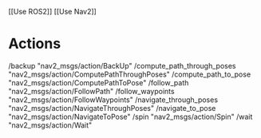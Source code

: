 [[Use ROS2]] [[Use Nav2]]

# Actions
/backup "nav2_msgs/action/BackUp"
/compute_path_through_poses "nav2_msgs/action/ComputePathThroughPoses"
/compute_path_to_pose "nav2_msgs/action/ComputePathToPose"
/follow_path "nav2_msgs/action/FollowPath"
/follow_waypoints "nav2_msgs/action/FollowWaypoints"
/navigate_through_poses "nav2_msgs/action/NavigateThroughPoses"
/navigate_to_pose "nav2_msgs/action/NavigateToPose"
/spin "nav2_msgs/action/Spin"
/wait "nav2_msgs/action/Wait"